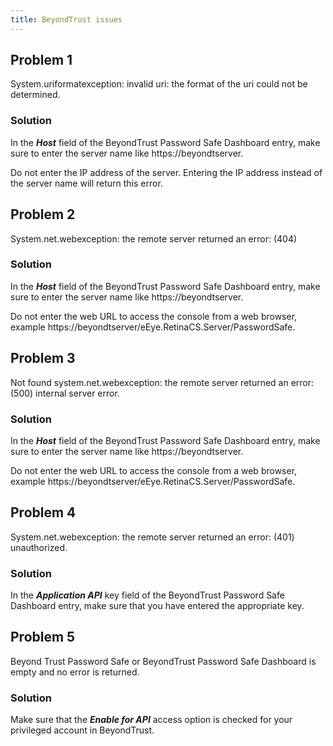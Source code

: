 ```yaml
---
title: BeyondTrust issues
---
```

## Problem 1
System.uriformatexception: invalid uri: the format of the uri could not be determined.
### Solution
In the ***Host*** field of the BeyondTrust Password Safe Dashboard entry, make sure to enter the server name like https<area>://beyondtserver.  

Do not enter the IP address of the server. Entering the IP address instead of the server name will return this error.
## Problem 2
System.net.webexception: the remote server returned an error: (404)
### Solution
In the ***Host*** field of the BeyondTrust Password Safe Dashboard entry, make sure to enter the server name like https<area>://beyondtserver.  

Do not enter the web URL to access the console from a web browser, example https<area>://beyondtserver/eEye.RetinaCS.Server/PasswordSafe.
## Problem 3
Not found system.net.webexception: the remote server returned an error: (500) internal server error.
### Solution
In the ***Host*** field of the BeyondTrust Password Safe Dashboard entry, make sure to enter the server name like https<area>://beyondtserver.  

Do not enter the web URL to access the console from a web browser, example https<area>://beyondtserver/eEye.RetinaCS.Server/PasswordSafe.
## Problem 4
System.net.webexception: the remote server returned an error: (401) unauthorized.
### Solution
In the ***Application API*** key field of the BeyondTrust Password Safe Dashboard entry, make sure that you have entered the appropriate key.
## Problem 5
Beyond Trust Password Safe or BeyondTrust Password Safe Dashboard is empty and no error is returned.
### Solution
Make sure that the ***Enable for API*** access option is checked for your privileged account in BeyondTrust.
